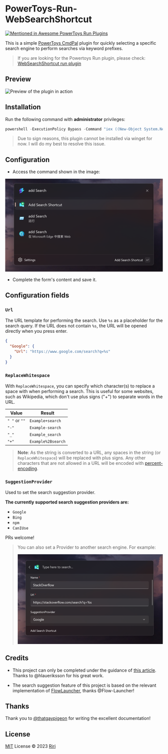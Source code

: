 # PowerToys-Run-WebSearchShortcut

[![Mentioned in Awesome PowerToys Run Plugins](https://awesome.re/mentioned-badge.svg)](https://github.com/hlaueriksson/awesome-powertoys-run-plugins)

This is a simple [PowerToys CmdPal](https://learn.microsoft.com/en-us/windows/powertoys/command-palette/overview) plugin for quickly selecting a specific search engine to perform searches via keyword prefixes.

> If you are looking for the Powertoys Run plugin, please check: [WebSearchShortcut run plugin](./README-Run.md)

## Preview

![Preview of the plugin in action](./ScreenShots/preview-cmdpal.gif)

## Installation

Run the following command with **administrator** privileges:

```ps1
powershell -ExecutionPolicy Bypass -Command "iex ((New-Object System.Net.WebClient).DownloadString('https://raw.githubusercontent.com/Daydreamer-riri/PowerToys-Run-WebSearchShortcut/main/CmdPalWebSearchShortcut/Install.ps1'))"
```

> Due to sign reasons, this plugin cannot be installed via winget for now. I will do my best to resolve this issue.

## Configuration

- Access the command shown in the image:

![Open the configuration"](./ScreenShots/cmdpal-add.png)

- Complete the form's content and save it.

## Configuration fields

### `Url`

The URL template for performing the search. Use `%s` as a placeholder for the search query. If the URL does not contain `%s`, the URL will be opened directly when you press enter.

```json
{
  "Google": {
    "Url": "https://www.google.com/search?q=%s"
  }
}
```

### `ReplaceWhitespace`

With `ReplaceWhitespace`, you can specify which character(s) to replace a space with when performing a search. This is useful for some websites, such as Wikipedia, which don't use plus signs ("+") to separate words in the URL.

| Value         | Result             |
|---------------|--------------------|
| `" "` or `""` | `Example+search`   |
| `"-"`         | `Example-search`   |
| `"_"`         | `Example_search`   |
| `"+"`         | `Example%2Bsearch` |

> **Note**: As the string is converted to a URL, any spaces in the string (or `ReplaceWhitespace`) will be replaced with plus signs. Any other characters that are not allowed in a URL will be encoded with [percent-encoding](https://en.wikipedia.org/wiki/Percent-encoding).

### `SuggestionProvider`

Used to set the search suggestion provider.

**The currently supported search suggestion providers are:**

- `Google`
- `Bing`
- `npm`
- `CanIUse`

PRs welcome!

> You can also set a Provider to another search engine.
> For example:
>
> ![add-suggestions](./ScreenShots/cmdpal-add-suggestions.png)

## Credits

- This project can only be completed under the guidance of [this article](https://conductofcode.io/post/creating-custom-powertoys-run-plugins/). Thanks to @hlaueriksson for his great work.

- The search suggestion feature of this project is based on the relevant implementation of [FlowLauncher](https://github.com/Flow-Launcher/Flow.Launcher?tab=readme-ov-file#web-searches--urls), thanks @Flow-Launcher!

## Thanks

Thank you to [@thatgaypigeon](https://github.com/thatgaypigeon) for writing the excellent documentation!

## License

[MIT](./LICENSE) License © 2023 [Riri](https://github.com/Daydreamer-riri)
